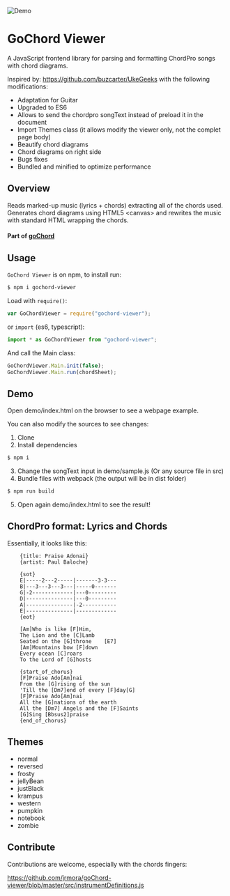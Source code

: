 ![Demo](https://github.com/jrmora/goChord-viewer/blob/master/GoChordViewer.png)

# GoChord Viewer

A JavaScript frontend library for parsing and formatting ChordPro songs with chord diagrams.

Inspired by: https://github.com/buzcarter/UkeGeeks with the following modifications:

- Adaptation for Guitar
- Upgraded to ES6
- Allows to send the chordpro songText instead of preload it in the document
- Import Themes class (it allows modify the viewer only, not the complet page body)
- Beautify chord diagrams
- Chord diagrams on right side
- Bugs fixes
- Bundled and minified to optimize performance

## Overview

Reads marked-up music (lyrics + chords) extracting all of the chords used.
Generates chord diagrams using HTML5 &lt;canvas&gt; and rewrites the music with standard HTML wrapping the chords.

#### Part of [goChord](https://gochord.com/)

## Usage

`GoChord Viewer` is on npm, to install run:

```sh
$ npm i gochord-viewer
```

Load with `require()`:

```javascript
var GoChordViewer = require("gochord-viewer");
```

or `import` (es6, typescript):

```javascript
import * as GoChordViewer from "gochord-viewer";
```

And call the Main class:

```javascript
GoChordViewer.Main.init(false);
GoChordViewer.Main.run(chordSheet);
```

## Demo

Open demo/index.html on the browser to see a webpage example.

You can also modify the sources to see changes:

1.  Clone
2.  Install dependencies

```sh
$ npm i
```

3.  Change the songText input in demo/sample.js (Or any source file in src)
4.  Bundle files with webpack (the output will be in dist folder)

```sh
$ npm run build
```

5.  Open again demo/index.html to see the result!

## ChordPro format: Lyrics and Chords

Essentially, it looks like this:

```
    {title: Praise Adonai}
    {artist: Paul Baloche}

    {sot}
    E|-----2---2-----|-------3-3---
    B|---3---3---3---|-----0-------
    G|-2-------------|---0---------
    D|---------------|---0---------
    A|---------------|-2-----------
    E|---------------|-------------
    {eot}

    [Am]Who is like [F]Him,
    The Lion and the [C]Lamb
    Seated on the [G]throne    [E7]
    [Am]Mountains bow [F]down
    Every ocean [C]roars
    To the Lord of [G]hosts

    {start_of_chorus}
    [F]Praise Ado[Am]nai
    From the [G]rising of the sun
    'Till the [Dm7]end of every [F]day[G]
    [F]Praise Ado[Am]nai
    All the [G]nations of the earth
    All the [Dm7] Angels and the [F]Saints
    [G]Sing [Bbsus2]praise
    {end_of_chorus}
```

## Themes

- normal
- reversed
- frosty
- jellyBean
- justBlack
- krampus
- western
- pumpkin
- notebook
- zombie

## Contribute

Contributions are welcome, especially with the chords fingers:

https://github.com/jrmora/goChord-viewer/blob/master/src/instrumentDefinitions.js
